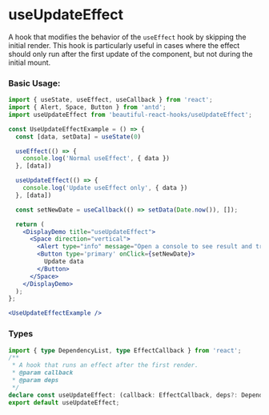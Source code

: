 # useUpdateEffect

A hook that modifies the behavior of the `useEffect` hook by skipping the initial render. This hook is particularly useful in cases where
the effect should only run after the first update of the component, but not during the initial mount.

### Basic Usage:

```jsx harmony
import { useState, useEffect, useCallback } from 'react';
import { Alert, Space, Button } from 'antd';
import useUpdateEffect from 'beautiful-react-hooks/useUpdateEffect';

const UseUpdateEffectExample = () => {
  const [data, setData] = useState(0)

  useEffect(() => {
    console.log('Normal useEffect', { data })
  }, [data])

  useUpdateEffect(() => {
    console.log('Update useEffect only', { data })
  }, [data])

  const setNewDate = useCallback(() => setData(Date.now()), []);

  return (
    <DisplayDemo title="useUpdateEffect">
      <Space direction="vertical">
        <Alert type="info" message="Open a console to see result and try to click update date button" showIcon />
        <Button type='primary' onClick={setNewDate}>
          Update data
        </Button>
      </Space>
    </DisplayDemo>
  );
};

<UseUpdateEffectExample />
```

<!-- Types -->
### Types
    
```typescript static
import { type DependencyList, type EffectCallback } from 'react';
/**
 * A hook that runs an effect after the first render.
 * @param callback
 * @param deps
 */
declare const useUpdateEffect: (callback: EffectCallback, deps?: DependencyList) => void;
export default useUpdateEffect;

```
<!-- Types:end -->